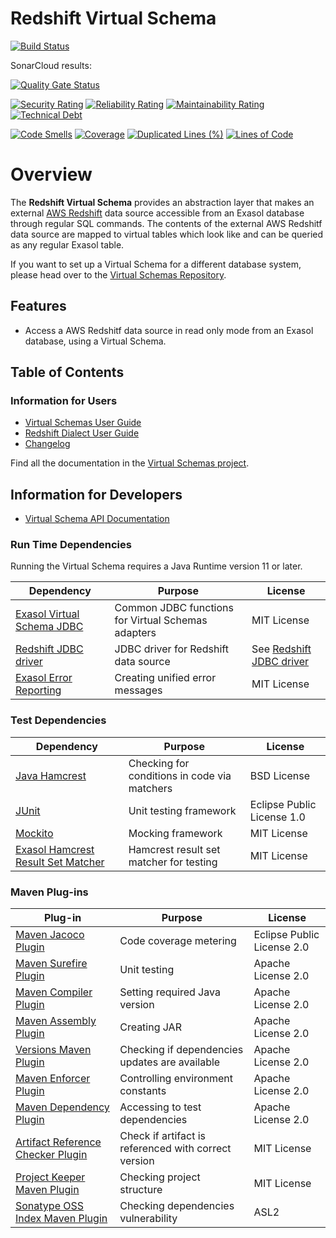 # Redshift Virtual Schema

[![Build Status](https://api.travis-ci.com/exasol/redshift-virtual-schema.svg?branch=main)](https://travis-ci.com/exasol/redshift-virtual-schema)

SonarCloud results:

[![Quality Gate Status](https://sonarcloud.io/api/project_badges/measure?project=com.exasol%3Aredshift-virtual-schema&metric=alert_status)](https://sonarcloud.io/dashboard?id=com.exasol%3Aredshift-virtual-schema)

[![Security Rating](https://sonarcloud.io/api/project_badges/measure?project=com.exasol%3Aredshift-virtual-schema&metric=security_rating)](https://sonarcloud.io/dashboard?id=com.exasol%3Aredshift-virtual-schema)
[![Reliability Rating](https://sonarcloud.io/api/project_badges/measure?project=com.exasol%3Aredshift-virtual-schema&metric=reliability_rating)](https://sonarcloud.io/dashboard?id=com.exasol%3Aredshift-virtual-schema)
[![Maintainability Rating](https://sonarcloud.io/api/project_badges/measure?project=com.exasol%3Aredshift-virtual-schema&metric=sqale_rating)](https://sonarcloud.io/dashboard?id=com.exasol%3Aredshift-virtual-schema)
[![Technical Debt](https://sonarcloud.io/api/project_badges/measure?project=com.exasol%3Aredshift-virtual-schema&metric=sqale_index)](https://sonarcloud.io/dashboard?id=com.exasol%3Aredshift-virtual-schema)

[![Code Smells](https://sonarcloud.io/api/project_badges/measure?project=com.exasol%3Aredshift-virtual-schema&metric=code_smells)](https://sonarcloud.io/dashboard?id=com.exasol%3Aredshift-virtual-schema)
[![Coverage](https://sonarcloud.io/api/project_badges/measure?project=com.exasol%3Aredshift-virtual-schema&metric=coverage)](https://sonarcloud.io/dashboard?id=com.exasol%3Aredshift-virtual-schema)
[![Duplicated Lines (%)](https://sonarcloud.io/api/project_badges/measure?project=com.exasol%3Aredshift-virtual-schema&metric=duplicated_lines_density)](https://sonarcloud.io/dashboard?id=com.exasol%3Aredshift-virtual-schema)
[![Lines of Code](https://sonarcloud.io/api/project_badges/measure?project=com.exasol%3Aredshift-virtual-schema&metric=ncloc)](https://sonarcloud.io/dashboard?id=com.exasol%3Aredshift-virtual-schema)

# Overview

The **Redshift Virtual Schema** provides an abstraction layer that makes an external [AWS Redshift](https://aws.amazon.com/redshift/) data source accessible from an Exasol database through regular SQL commands. The contents of the external AWS Redshitf data source are mapped to virtual tables which look like and can be queried as any regular Exasol table.

If you want to set up a Virtual Schema for a different database system, please head over to the [Virtual Schemas Repository][virtual-schemas].

## Features

* Access a AWS Redshitf data source in read only mode from an Exasol database, using a Virtual Schema.

## Table of Contents

### Information for Users

* [Virtual Schemas User Guide][virtual-schemas-user-guide]
* [Redshift Dialect User Guide](doc/user_guide/redshift_user_guide.md)
* [Changelog](doc/changes/changelog.md)

Find all the documentation in the [Virtual Schemas project][vs-doc].

## Information for Developers

* [Virtual Schema API Documentation][vs-api]

### Run Time Dependencies

Running the Virtual Schema requires a Java Runtime version 11 or later.

| Dependency                                                         | Purpose                                                | License                                          |
|--------------------------------------------------------------------|--------------------------------------------------------|--------------------------------------------------|
| [Exasol Virtual Schema JDBC][virtual-schema-common-jdbc]           | Common JDBC functions for Virtual Schemas adapters     | MIT License                                      |
| [Redshift JDBC driver][redshift-jdbc-driver]                       | JDBC driver for Redshift data source                   | See [Redshift JDBC driver][redshift-jdbc-driver] |
| [Exasol Error Reporting][exasol-error-reporting]                   | Creating unified error messages                        | MIT License                                      |

### Test Dependencies

| Dependency                                                         | Purpose                                                | License                       |
|--------------------------------------------------------------------|--------------------------------------------------------|-------------------------------|
| [Java Hamcrest](http://hamcrest.org/JavaHamcrest/)                 | Checking for conditions in code via matchers           | BSD License                   |
| [JUnit](https://junit.org/junit5)                                  | Unit testing framework                                 | Eclipse Public License 1.0    |
| [Mockito](http://site.mockito.org/)                                | Mocking framework                                      | MIT License                   |
| [Exasol Hamcrest Result Set Matcher][exasol-hamcrest]              | Hamcrest result set matcher for testing                | MIT License                   |

### Maven Plug-ins

| Plug-in                                                            | Purpose                                                | License                       |
|--------------------------------------------------------------------|--------------------------------------------------------|-------------------------------|
| [Maven Jacoco Plugin][maven-jacoco-plugin]                         | Code coverage metering                                 | Eclipse Public License 2.0    |
| [Maven Surefire Plugin][maven-surefire-plugin]                     | Unit testing                                           | Apache License 2.0            |
| [Maven Compiler Plugin][maven-compiler-plugin]                     | Setting required Java version                          | Apache License 2.0            |
| [Maven Assembly Plugin][maven-assembly-plugin]                     | Creating JAR                                           | Apache License 2.0            |
| [Versions Maven Plugin][versions-maven-plugin]                     | Checking if dependencies updates are available         | Apache License 2.0            |
| [Maven Enforcer Plugin][maven-enforcer-plugin]                     | Controlling environment constants                      | Apache License 2.0            |
| [Maven Dependency Plugin][maven-dependency-plugin]                 | Accessing to test dependencies                         | Apache License 2.0            |
| [Artifact Reference Checker Plugin][artifact-ref-checker-plugin]   | Check if artifact is referenced with correct version   | MIT License                   |
| [Project Keeper Maven Plugin][project-keeper-maven-plugin]         | Checking project structure                             | MIT License                   |
| [Sonatype OSS Index Maven Plugin][sonatype-oss-index-maven-plugin] | Checking dependencies vulnerability                    | ASL2                          |

[virtual-schema-common-jdbc]: https://github.com/exasol/virtual-schema-common-jdbc
[redshift-jdbc-driver]: https://docs.aws.amazon.com/redshift/latest/mgmt/configure-jdbc-connection.html#download-jdbc-driver
[exasol-error-reporting]: https://github.com/exasol/error-reporting-java/

[exasol-hamcrest]: https://github.com/exasol/hamcrest-resultset-matcher

[maven-jacoco-plugin]: https://www.eclemma.org/jacoco/trunk/doc/maven.html
[maven-surefire-plugin]: https://maven.apache.org/surefire/maven-surefire-plugin/
[maven-compiler-plugin]: https://maven.apache.org/plugins/maven-compiler-plugin/
[maven-assembly-plugin]: https://maven.apache.org/plugins/maven-assembly-plugin/
[versions-maven-plugin]: https://www.mojohaus.org/versions-maven-plugin/
[maven-enforcer-plugin]: http://maven.apache.org/enforcer/maven-enforcer-plugin/
[artifact-ref-checker-plugin]: https://github.com/exasol/artifact-reference-checker-maven-plugin
[maven-dependency-plugin]: https://maven.apache.org/plugins/maven-dependency-plugin/
[project-keeper-maven-plugin]: https://github.com/exasol/project-keeper-maven-plugin
[sonatype-oss-index-maven-plugin]: https://sonatype.github.io/ossindex-maven/maven-plugin/

[virtual-schemas-user-guide]: https://docs.exasol.com/database_concepts/virtual_schemas.htm
[virtual-schemas]: https://github.com/exasol/virtual-schemas
[vs-api]: https://github.com/exasol/virtual-schema-common-java/blob/master/doc/development/api/virtual_schema_api.md
[vs-doc]: https://github.com/exasol/virtual-schemas/tree/master/doc
